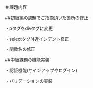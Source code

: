 ＃課題内容

##初級編の課題でご指摘頂いた箇所の修正

・pタグをdivタグに変更

・selectタグ付近インデント修正

・関数名の修正


##中級課題の機能実装

・認証機能(サインアップやログイン)

・バリデーションの実装

